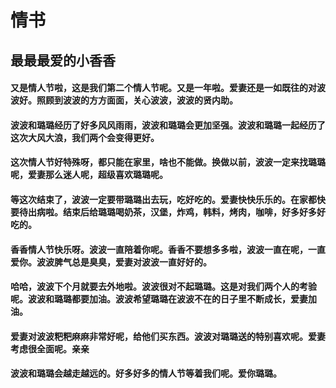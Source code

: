 # 情书
## 最最最爱的小香香
#### 又是情人节啦，这是我们第二个情人节呢。又是一年啦。爱妻还是一如既往的对波波好。照顾到波波的方方面面，关心波波，波波的贤内助。
#### 波波和璐璐经历了好多风风雨雨，波波和璐璐会更加坚强。波波和璐璐一起经历了这次大风大浪，我们两个会变得更好。
#### 这次情人节好特殊呀，都只能在家里，啥也不能做。换做以前，波波一定来找璐璐呢，爱妻那么迷人呢，超级喜欢璐璐呢。
#### 等这次结束了，波波一定要带璐璐出去玩，吃好吃的。爱妻快快乐乐的。在家都快要待出病啦。结束后给璐璐喝奶茶，汉堡，炸鸡，韩料，烤肉，咖啡，好多好多好吃的。
#### 香香情人节快乐呀。波波一直陪着你呢。香香不要想多多啦，波波一直在呢，一直爱你。波波脾气总是臭臭，爱妻对波波一直好好的。
#### 哈哈，波波下个月就要去外地啦。波波很对不起璐璐。这是对我们两个人的考验呢。波波和璐璐都要加油。波波希望璐璐在波波不在的日子里不断成长，爱妻加油。
#### 爱妻对波波粑粑麻麻非常好呢，给他们买东西。波波对璐璐送的特别喜欢呢。爱妻考虑很全面呢。亲亲
#### 波波和璐璐会越走越远的。好多好多的情人节等着我们呢。爱你璐璐。
